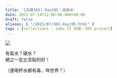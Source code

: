 ```yaml
---
title: '[白狼365] Day195：品味水'
date: 2015-07-14T12:00:00.000+08:00
draft: false
aliases: [ "/2015/07/365-day195.html" ]
tags : [collections - zaku II 白狼・365 project]
---
```


[![](https://farm1.staticflickr.com/425/19632701516_d93bcd8927_z.jpg)](https://farm1.staticflickr.com/425/19632701516_d93bcd8927_z.jpg)

有氣水？硬水？  
總之一定比含鉛的好！  
  
（連喝杯水都有毒，咩世界？）